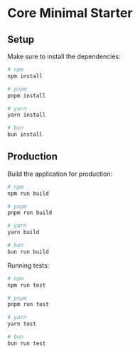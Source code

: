 # Core Minimal Starter

## Setup

Make sure to install the dependencies:

```bash
# npm
npm install

# pnpm
pnpm install

# yarn
yarn install

# bun
bun install
```

## Production

Build the application for production:

```bash
# npm
npm run build

# pnpm
pnpm run build

# yarn
yarn build

# bun
bun run build
```

Running tests:

```bash
# npm
npm run test

# pnpm
pnpm run test

# yarn
yarn test

# bun
bun run test
```